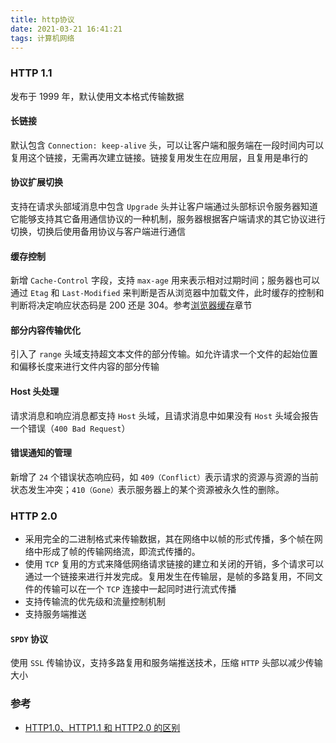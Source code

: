 ```yaml
---
title: http协议
date: 2021-03-21 16:41:21
tags: 计算机网络
---
```


### HTTP 1.1

发布于 1999 年，默认使用文本格式传输数据

#### 长链接

默认包含 `Connection: keep-alive` 头，可以让客户端和服务端在一段时间内可以复用这个链接，无需再次建立链接。链接复用发生在应用层，且复用是串行的

#### 协议扩展切换

支持在请求头部域消息中包含 `Upgrade` 头并让客户端通过头部标识令服务器知道它能够支持其它备用通信协议的一种机制，服务器根据客户端请求的其它协议进行切换，切换后使用备用协议与客户端进行通信

#### 缓存控制

新增 `Cache-Control` 字段，支持 `max-age` 用来表示相对过期时间；服务器也可以通过 `Etag` 和 `Last-Modified` 来判断是否从浏览器中加载文件，此时缓存的控制和判断将决定响应状态码是 200 还是 304。参考[浏览器缓存](/2020/08/31/浏览器缓存/)章节

#### 部分内容传输优化

引入了 `range` 头域支持超文本文件的部分传输。如允许请求一个文件的起始位置和偏移长度来进行文件内容的部分传输

#### Host 头处理

请求消息和响应消息都支持 `Host` 头域，且请求消息中如果没有 `Host` 头域会报告一个错误（`400 Bad Request`）

#### 错误通知的管理

新增了 `24` 个错误状态响应码，如 `409（Conflict）`表示请求的资源与资源的当前状态发生冲突；`410（Gone）`表示服务器上的某个资源被永久性的删除。

### HTTP 2.0

- 采用完全的二进制格式来传输数据，其在网络中以帧的形式传播，多个帧在网络中形成了帧的传输网络流，即流式传播的。
- 使用 `TCP` 复用的方式来降低网络请求链接的建立和关闭的开销，多个请求可以通过一个链接来进行并发完成。复用发生在传输层，是帧的多路复用，不同文件的传输可以在一个 `TCP` 连接中一起同时进行流式传播
- 支持传输流的优先级和流量控制机制
- 支持服务端推送

#### `SPDY` 协议

使用 `SSL` 传输协议，支持多路复用和服务端推送技术，压缩 `HTTP` 头部以减少传输大小

### 参考

- [HTTP1.0、HTTP1.1 和 HTTP2.0 的区别](https://www.jianshu.com/p/be29d679cbff)

